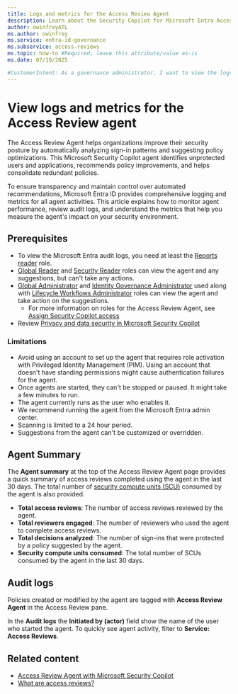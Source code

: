 ```yaml
---
title: Logs and metrics for the Access Review Agent
description: Learn about the Security Copilot for Microsoft Entra Access Review agent metrics and events in audit logs.
author: owinfreyATL
ms.author: owinfrey
ms.service: entra-id-governance
ms.subservice: access-reviews
ms.topic: how-to #Required; leave this attribute/value as-is
ms.date: 07/19/2025

#CustomerIntent: As a governance administrator, I want to view the logs and metrics for access reviews completed with help from the access review agent.
---
```


# View logs and metrics for the Access Review agent

The Access Review Agent helps organizations improve their security posture by automatically analyzing sign-in patterns and suggesting policy optimizations. This Microsoft Security Copilot agent identifies unprotected users and applications, recommends policy improvements, and helps consolidate redundant policies.

To ensure transparency and maintain control over automated recommendations, Microsoft Entra ID provides comprehensive logging and metrics for all agent activities. This article explains how to monitor agent performance, review audit logs, and understand the metrics that help you measure the agent's impact on your security environment.

## Prerequisites

- To view the Microsoft Entra audit logs, you need at least the [Reports reader](../identity/role-based-access-control/permissions-reference.md#reports-reader) role.
- [Global Reader](../identity/role-based-access-control/permissions-reference.md#global-reader) and [Security Reader](../identity/role-based-access-control/permissions-reference.md#security-reader) roles can view the agent and any suggestions, but can't take any actions.
- [Global Administrator](../identity/role-based-access-control/permissions-reference.md#global-administrator) and [Identity Governance  Administrator](../identity/role-based-access-control/permissions-reference.md#identity-governance-administrator) used along with [Lifecycle Workflows Administrator](../identity/role-based-access-control/permissions-reference.md#lifecycle-workflows-administrator) roles can view the agent and take action on the suggestions.
   - For more information on roles for the Access Review Agent, see [Assign Security Copilot access](/copilot/security/authentication#assign-security-copilot-access)
- Review [Privacy and data security in Microsoft Security Copilot](/copilot/security/privacy-data-security)

### Limitations

- Avoid using an account to set up the agent that requires role activation with Privileged Identity Management (PIM). Using an account that doesn't have standing permissions might cause authentication failures for the agent.
- Once agents are started, they can't be stopped or paused. It might take a few minutes to run.
- The agent currently runs as the user who enables it.
- We recommend running the agent from the Microsoft Entra admin center.
- Scanning is limited to a 24 hour period.
- Suggestions from the agent can't be customized or overridden.


## Agent Summary

The **Agent summary** at the top of the Access Review Agent page provides a quick summary of access reviews completed using the agent in the last 30 days. The total number of [security compute units (SCU)](/copilot/security/manage-usage) consumed by the agent is also provided.

- **Total access reviews**: The number of access reviews reviewed by the agent.
- **Total reviewers engaged**: The number of reviewers who used the agent to complete access reviews.
- **Total decisions analyzed**: The number of sign-ins that were protected by a policy suggested by the agent.
- **Security compute units consumed**: The total number of SCUs consumed by the agent in the last 30 days. 


## Audit logs 

Policies created or modified by the agent are tagged with **Access Review Agent** in the Access Review pane.


In the **Audit logs** the **Initiated by (actor)** field show the name of the user who started the agent. To quickly see agent activity, filter to **Service: Access Reviews**. 


## Related content

- [Access Review Agent with Microsoft Security Copilot](access-review-agent.md)
- [What are access reviews?](access-reviews-overview.md)